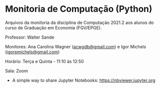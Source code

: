 # Monitoria de Computação (Python)

Arquivos da monitoria da disciplina de Computação 2021.2 aos alunos do curso de Graduação em Economia (FGV/EPGE). 

Professor: Walter Sande

Monitores: Ana Carolina Wagner (acwgdb@gmail.com) e Igor Michels (igorpmichels@gmail.com)

Horário: Terça e Quinta - 11:10 às 12:50 

Sala: Zoom

* A simple way to share Jupyter Notebooks: https://nbviewer.jupyter.org
